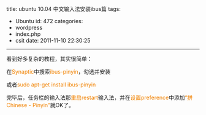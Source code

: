 title: ubuntu 10.04 中文输入法安装ibus篇
tags:
  - Ubuntu
id: 472
categories:
  - wordpress
  - index.php
  - csit
date: 2011-11-10 22:30:25
---

看到好多复杂的教程，其实很简单：

在<span style="color: #f18200;">Synaptic</span>中搜索<span style="color: #f18200;">ibus-pinyin</span>，勾选并安装

或者<span style="color: #f18200;">sudo apt-get install ibus-pinyin</span>

完毕后，任务栏的输入法那<span style="color: #f18200;">重启restart</span>输入法，并在<span style="color: #f18200;">设置preference</span>中添加<span style="color: #f18200;">“拼Chinese - Pinyin”</span>就OK了。